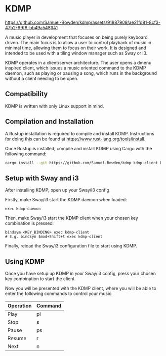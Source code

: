 # KDMP

https://github.com/Samuel-Bowden/kdmp/assets/91887909/ae21fd81-8cf3-47b2-99f8-bb49a548ff41

A music player in development that focuses on being purely keyboard driven. The main focus is to allow a user to control playback of music in minimal time, allowing them to focus on their work. It is designed and intended to be used with a tiling window manager such as Sway or i3.

KDMP operates in a client/server architecture. The user opens a dmenu inspired client, which issues a music oriented command to the KDMP daemon, such as playing or pausing a song, which runs in the background without a client needing to be open.

## Compatibility

KDMP is written with only Linux support in mind.

## Compilation and Installation

A Rustup installation is required to compile and install KDMP. Instructions for doing this can be found at https://www.rust-lang.org/tools/install.

Once Rustup is installed, compile and install KDMP using Cargo with the following command:
```bash
cargo install --git https://github.com/Samuel-Bowden/kdmp kdmp-client kdmp-daemon
```

## Setup with Sway and i3

After installing KDMP, open up your Sway/i3 config.

Firstly, make Sway/i3 start the KDMP daemon when loaded:
```
exec kdmp-daemon
```

Then, make Sway/i3 start the KDMP client when your chosen key combination is pressed:
```
bindsym <KEY_BINDING> exec kdmp-client
# E.g. bindsym $mod+Shift+t exec kdmp-client
```

Finally, reload the Sway/i3 configuration file to start using KDMP.

## Using KDMP

Once you have setup up KDMP in your Sway/i3 config, press your chosen key combination to start the client.

Now you will be presented with the KDMP client, where you will be able to enter the following commands to control your music:

| Operation | Command |
| --- | --- |
| Play | pl <LOCATION> |
| Stop | s |
| Pause | ps |
| Resume | r |
| Next | n |
